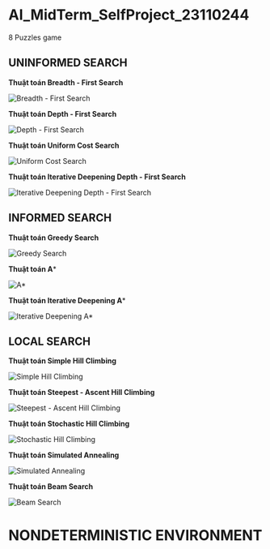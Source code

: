 # AI_MidTerm_SelfProject_23110244
8 Puzzles game


## UNINFORMED SEARCH

**Thuật toán Breadth - First Search**

![Breadth - First Search](GIF/BFS_GIF.gif)


**Thuật toán Depth - First Search**

![Depth - First Search](GIF/DFS_GIF.gif)


**Thuật toán Uniform Cost Search**

![Uniform Cost Search](GIF/UCS_GIF.gif)


**Thuật toán Iterative Deepening Depth - First Search**

![Iterative Deepening Depth - First Search](GIF/IDDFS_GIF.gif)





## INFORMED SEARCH

**Thuật toán Greedy Search**

![Greedy Search](GIF/Greedy_Search_GIF.gif)


**Thuật toán A***

![A*](GIF/A_Star_GIF.gif)


**Thuật toán Iterative Deepening A***

![Iterative Deepening A*](GIF/IDA_Star_GIF.gif)





## LOCAL SEARCH

**Thuật toán Simple Hill Climbing**

![Simple Hill Climbing](GIF/Simple_Hill_Climbing_GIF.gif)


**Thuật toán Steepest - Ascent Hill Climbing**

![Steepest - Ascent Hill Climbing](GIF/Steepest-Ascent_Hill_Climbing_GIF.gif)


**Thuật toán Stochastic Hill Climbing**

![Stochastic Hill Climbing](GIF/Stochastic_Hill_Climbing_GIF.gif)


**Thuật toán Simulated Annealing**

![Simulated Annealing](GIF/Simulated_Annealing_GIF.gif)


**Thuật toán Beam Search**

![Beam Search](GIF/Beam_Search_GIF.gif)





# NONDETERMINISTIC ENVIRONMENT

